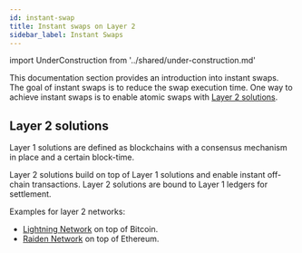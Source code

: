 ```yaml
---
id: instant-swap
title: Instant swaps on Layer 2
sidebar_label: Instant Swaps
---
```


import UnderConstruction from '../shared/under-construction.md'

<UnderConstruction />

This documentation section provides an introduction into instant swaps.
The goal of instant swaps is to reduce the swap execution time.
One way to achieve instant swaps is to enable atomic swaps with [Layer 2 solutions](#layer-2-solutions).

## Layer 2 solutions

Layer 1 solutions are defined as blockchains with a consensus mechanism in place and a certain block-time. 

Layer 2 solutions build on top of Layer 1 solutions and enable instant off-chain transactions.
Layer 2 solutions are bound to Layer 1 ledgers for settlement. 

Examples for layer 2 networks:

* [Lightning Network](https://lightning.network/) on top of Bitcoin.
* [Raiden Network](https://raiden.network/) on top of Ethereum.
